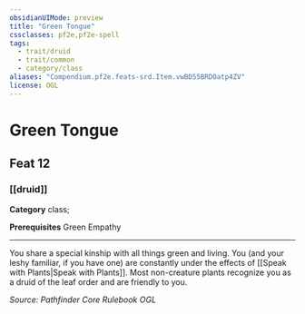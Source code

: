 ```yaml
---
obsidianUIMode: preview
title: "Green Tongue"
cssclasses: pf2e,pf2e-spell
tags:
  - trait/druid
  - trait/common
  - category/class
aliases: "Compendium.pf2e.feats-srd.Item.vwBD55BRDOatp4ZV"
license: OGL
---
```

# Green Tongue
## Feat 12
### [[druid]]

**Category** class; 



**Prerequisites** Green Empathy
* * *
You share a special kinship with all things green and living. You (and your leshy familiar, if you have one) are constantly under the effects of [[Speak with Plants|Speak with Plants]]. Most non-creature plants recognize you as a druid of the leaf order and are friendly to you.

*Source: Pathfinder Core Rulebook*
*OGL*